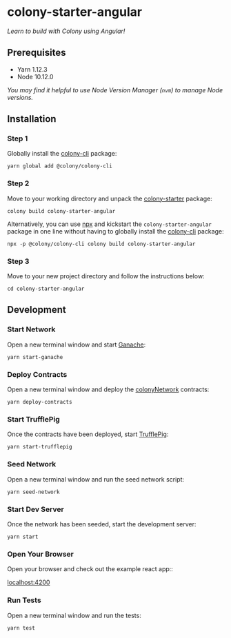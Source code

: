 # colony-starter-angular

_Learn to build with Colony using Angular!_

## Prerequisites

- Yarn 1.12.3
- Node 10.12.0

_You may find it helpful to use Node Version Manager (`nvm`) to manage Node versions._

## Installation

### Step 1

Globally install the [colony-cli](/packages/colony-cli) package:

```
yarn global add @colony/colony-cli
```

### Step 2

Move to your working directory and unpack the [colony-starter](/packages/colony-starter) package:

```
colony build colony-starter-angular
```

Alternatively, you can use [npx](https://www.npmjs.com/package/npx) and kickstart the `colony-starter-angular` package in one line without having to globally install the [colony-cli](../colony-cli) package:

```
npx -p @colony/colony-cli colony build colony-starter-angular
```

### Step 3

Move to your new project directory and follow the instructions below:

```
cd colony-starter-angular
```

## Development

### Start Network

Open a new terminal window and start [Ganache](https://github.com/trufflesuite/ganache-cli):

```
yarn start-ganache
```

### Deploy Contracts

Open a new terminal window and deploy the [colonyNetwork](https://github.com/JoinColony/colonyNetwork) contracts:

```
yarn deploy-contracts
```

### Start TrufflePig

Once the contracts have been deployed, start [TrufflePig](https://github.com/JoinColony/trufflepig):

```
yarn start-trufflepig
```

### Seed Network

Open a new terminal window and run the seed network script:

```
yarn seed-network
```

### Start Dev Server

Once the network has been seeded, start the development server:

```
yarn start
```

### Open Your Browser

Open your browser and check out the example react app::

[localhost:4200](http://localhost:4200)

### Run Tests

Open a new terminal window and run the tests:

```
yarn test
```
